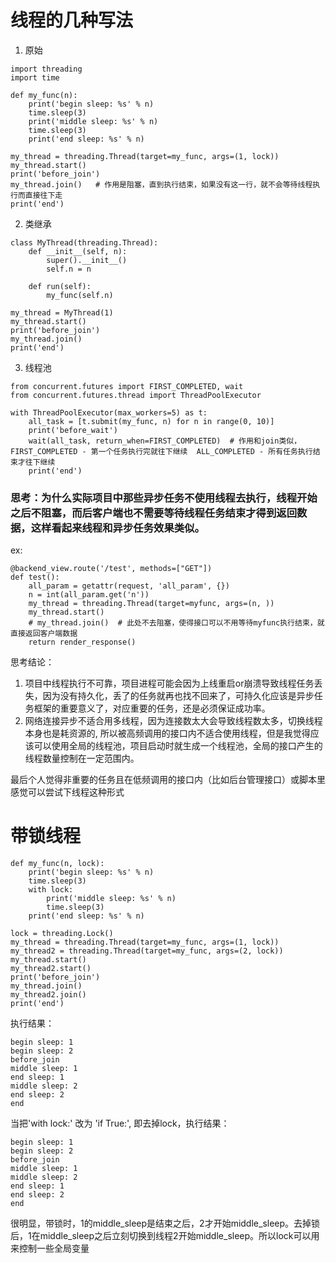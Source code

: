 # 线程的几种写法

1. 原始
```
import threading
import time

def my_func(n):
    print('begin sleep: %s' % n)
    time.sleep(3)
    print('middle sleep: %s' % n)
    time.sleep(3)
    print('end sleep: %s' % n)

my_thread = threading.Thread(target=my_func, args=(1, lock))
my_thread.start()
print('before_join')
my_thread.join()   # 作用是阻塞，直到执行结束，如果没有这一行，就不会等待线程执行而直接往下走
print('end')
```

2. 类继承
```
class MyThread(threading.Thread):
    def __init__(self, n):
        super().__init__()
        self.n = n

    def run(self):
        my_func(self.n)

my_thread = MyThread(1)
my_thread.start()
print('before_join')
my_thread.join()
print('end')
```

3. 线程池
```
from concurrent.futures import FIRST_COMPLETED, wait
from concurrent.futures.thread import ThreadPoolExecutor

with ThreadPoolExecutor(max_workers=5) as t:
    all_task = [t.submit(my_func, n) for n in range(0, 10)]
    print('before_wait')
    wait(all_task, return_when=FIRST_COMPLETED)  # 作用和join类似，FIRST_COMPLETED - 第一个任务执行完就往下继续  ALL_COMPLETED - 所有任务执行结束才往下继续
    print('end')
```

### 思考：为什么实际项目中那些异步任务不使用线程去执行，线程开始之后不阻塞，而后客户端也不需要等待线程任务结束才得到返回数据，这样看起来线程和异步任务效果类似。
ex:
```
@backend_view.route('/test', methods=["GET"])
def test():
    all_param = getattr(request, 'all_param', {})
    n = int(all_param.get('n'))
    my_thread = threading.Thread(target=myfunc, args=(n, ))
    my_thread.start()
    # my_thread.join()  # 此处不去阻塞，使得接口可以不用等待myfunc执行结束，就直接返回客户端数据
    return render_response()
```

思考结论：
1. 项目中线程执行不可靠，项目进程可能会因为上线重启or崩溃导致线程任务丢失，因为没有持久化，丢了的任务就再也找不回来了，可持久化应该是异步任务框架的重要意义了，对应重要的任务，还是必须保证成功率。
2. 网络连接异步不适合用多线程，因为连接数太大会导致线程数太多，切换线程本身也是耗资源的,  所以被高频调用的接口内不适合使用线程，但是我觉得应该可以使用全局的线程池，项目启动时就生成一个线程池，全局的接口产生的线程数量控制在一定范围内。

最后个人觉得非重要的任务且在低频调用的接口内（比如后台管理接口）或脚本里感觉可以尝试下线程这种形式

# 带锁线程
```
def my_func(n, lock):
    print('begin sleep: %s' % n)
    time.sleep(3)
    with lock:
        print('middle sleep: %s' % n)
        time.sleep(3)
    print('end sleep: %s' % n)

lock = threading.Lock()
my_thread = threading.Thread(target=my_func, args=(1, lock))
my_thread2 = threading.Thread(target=my_func, args=(2, lock))
my_thread.start()
my_thread2.start()
print('before_join')
my_thread.join()
my_thread2.join()
print('end')
```
执行结果：
```
begin sleep: 1
begin sleep: 2
before_join
middle sleep: 1
end sleep: 1
middle sleep: 2
end sleep: 2
end
```
当把'with lock:' 改为 'if True:', 即去掉lock，执行结果：
```
begin sleep: 1
begin sleep: 2
before_join
middle sleep: 1
middle sleep: 2
end sleep: 1
end sleep: 2
end
```
很明显，带锁时，1的middle_sleep是结束之后，2才开始middle_sleep。去掉锁后，1在middle_sleep之后立刻切换到线程2开始middle_sleep。所以lock可以用来控制一些全局变量
